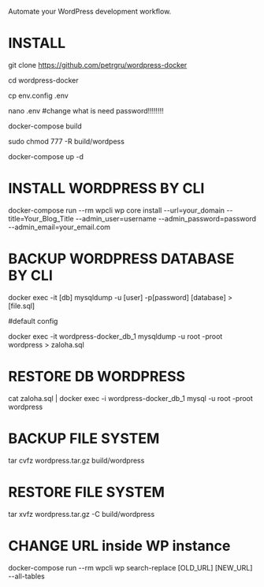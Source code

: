 Automate your WordPress development workflow.
# INSTALL 
git clone https://github.com/petrgru/wordpress-docker

cd wordpress-docker

cp env.config .env

nano .env #change what is need password!!!!!!!!

docker-compose build

sudo chmod 777 -R build/wordpess

docker-compose up -d


# INSTALL WORDPRESS BY CLI
docker-compose run --rm wpcli wp core install --url=your_domain --title=Your_Blog_Title --admin_user=username --admin_password=password --admin_email=your_email.com

# BACKUP WORDPRESS DATABASE BY CLI
docker exec -it [db] mysqldump -u [user] -p[password] [database] > [file.sql]

#default config

docker exec -it wordpress-docker_db_1 mysqldump -u root -proot wordpress > zaloha.sql

# RESTORE DB WORDPRESS
cat zaloha.sql | docker exec -i wordpress-docker_db_1 mysql -u root -proot wordpress 


# BACKUP FILE SYSTEM
tar cvfz wordpress.tar.gz build/wordpress

# RESTORE FILE SYSTEM
tar xvfz wordpress.tar.gz -C build/wordpress

# CHANGE URL inside WP instance
docker-compose run --rm wpcli wp search-replace [OLD_URL] [NEW_URL] --all-tables
